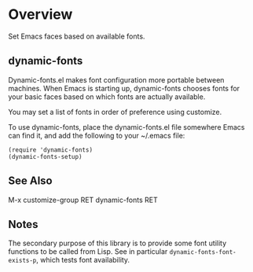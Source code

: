 Overview
========
Set Emacs faces based on available fonts.

dynamic-fonts
-------------
Dynamic-fonts.el makes font configuration more portable between
machines.  When Emacs is starting up, dynamic-fonts chooses fonts
for your basic faces based on which fonts are actually available.

You may set a list of fonts in order of preference using customize.

To use dynamic-fonts, place the dynamic-fonts.el file somewhere
Emacs can find it, and add the following to your ~/.emacs file:

	(require 'dynamic-fonts)
	(dynamic-fonts-setup)

See Also
--------
M-x customize-group RET dynamic-fonts RET

Notes
-----
The secondary purpose of this library is to provide some font
utility functions to be called from Lisp.  See in particular
`dynamic-fonts-font-exists-p`, which tests font availability.
